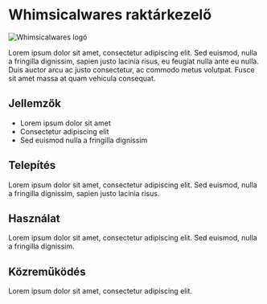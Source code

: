 # Whimsicalwares raktárkezelő

![Whimsicalwares logó](https://via.placeholder.com/200x100)

Lorem ipsum dolor sit amet, consectetur adipiscing elit. Sed euismod, nulla a fringilla dignissim, sapien justo lacinia risus, eu feugiat nulla ante eu nulla. Duis auctor arcu ac justo consectetur, ac commodo metus volutpat. Fusce sit amet massa at quam vehicula consequat.

## Jellemzők

- Lorem ipsum dolor sit amet
- Consectetur adipiscing elit
- Sed euismod nulla a fringilla dignissim

## Telepítés

Lorem ipsum dolor sit amet, consectetur adipiscing elit. Sed euismod, nulla a fringilla dignissim, sapien justo lacinia risus.

## Használat

Lorem ipsum dolor sit amet, consectetur adipiscing elit. Sed euismod, nulla a fringilla dignissim.

## Közreműködés

Lorem ipsum dolor sit amet, consectetur adipiscing elit.
